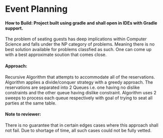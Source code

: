 # Event Planning

#### How to Build:  Project built using gradle and shall open in IDEs with Gradle support.


The problem of seating guests has deep implications within Computer Science and falls under the NP category of problems. Meaning there is no best solution available for problems classfied as such.  One can come up with a best approximate soution
that comes close.

#### Approach:  
  Recursive Algorithm that attempts to accommodate all of the reservations.
  Algorithm applies a divide/conquer strategy with a greedy approach.  The
  reservations are separated into 2 Queues i.e. one having no dislike constraints
  and the other queue having dislike constraint.  Algorithm uses 2 sweeps to
  process each queue respectively with goal of trying to seat all parties at the same table.
  
#### Note to reviewer:
  There is no guarantee that in certain edges cases where this approach shall not fail. 
  Due to shortage of time, all such cases could not be fully vetted.
  
  
